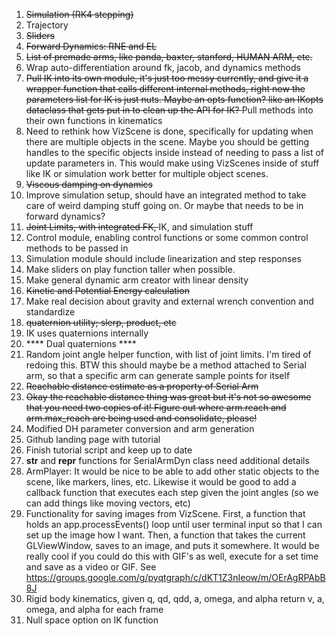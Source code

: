1) <s> Simulation (RK4 stepping) </s>
2) Trajectory
3) <s> Sliders </s> 
4) <s> Forward Dynamics: RNE and EL </s>
5) <s> List of premade arms, like panda, baxter, stanford, HUMAN ARM, etc. </s>
6) Wrap auto-differentiation around fk, jacob, and dynamics methods
7) <s> Pull IK into its own module, it's just too messy currently, and give it a wrapper function that calls different internal methods, right now the parameters list for IK is just nuts. Maybe an opts function? like an IKopts dataclass that gets put in to clean up the API for IK? </s> 
   Pull methods into their own functions in kinematics
8) Need to rethink how VizScene is done, specifically for updating when there are multiple objects
in the scene. Maybe you should be getting handles to the specific objects inside instead of needing to pass a
list of update parameters in. This would make using VizScenes inside of stuff like IK or simulation work better for 
multiple object scenes.
9) <s> Viscous damping on dynamics </s>
10) Improve simulation setup, should have an integrated method to take care of weird
damping stuff going on. Or maybe that needs to be in forward dynamics?
11) <s> Joint Limits, with integrated FK, </s> IK,  and simulation stuff
12) Control module, enabling control functions or some common control methods to be passed in
13) Simulation module should include linearization and step responses
14) Make sliders on play function taller when possible.
15) Make general dynamic arm creator with linear density
16) <s> Kinetic and Potential Energy calculation </s>
17) Make real decision about gravity and external wrench convention and standardize
18) <s> quaternion utility; slerp, product, etc </s>
19) IK uses quaternions internally
20) **** Dual quaternions ****
21) Random joint angle helper function, with list of joint limits. I'm tired of redoing this. BTW this should maybe be a method attached to Serial arm, so that a specific arm can generate sample points for itself
22) <s> Reachable distance estimate as a property of Serial Arm </s>
23) <s> Okay the reachable distance thing was great but it's not so awesome that you need two copies of it! Figure out where arm.reach and arm.max_reach are being used and consolidate, please! </s>
24) Modified DH parameter conversion and arm generation
25) Github landing page with tutorial
26) Finish tutorial script and keep up to date
27) __str__ and __repr__ functions for SerialArmDyn class need additional details
28) ArmPlayer: It would be nice to be able to add other static objects to the scene, like markers, lines, etc. Likewise it would be good to add a callback function that executes each step given the joint angles (so we can add things like moving vectors, etc)
29) Functionality for saving images from VizScene. First, a function that holds an app.processEvents() loop until user terminal input so that I can set up the image how I want. Then, a function that takes the current GLViewWindow, saves to an image, and puts it somewhere. It would be really cool if you could do this with GIF's as well, execute for a set time and save as a video or GIF. See https://groups.google.com/g/pyqtgraph/c/dKT1Z3nIeow/m/OErAgRPAbB8J
30) Rigid body kinematics, given q, qd, qdd, a, omega, and alpha return v, a, omega, and alpha for each frame
31) Null space option on IK function
